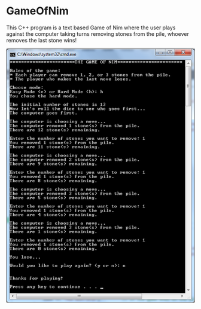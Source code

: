 # GameOfNim
This C++ program is a text based Game of Nim where the user plays against the computer taking turns removing stones from the pile, whoever removes the last stone wins!

![alt text](/gameofnim.png?raw=true)
